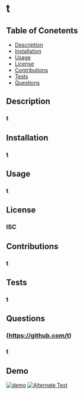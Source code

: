 
# t

## Table of Conetents
* [Description](#description)
* [Installation](#installation)
* [Usage](#usage)
* [License](#licenses)
* [Contributions](#contributions)
* [Tests](#tests)
* [Questions](#questions)
    
## Description
### t
    
## Installation
### t
    
## Usage
### t

## License
### ISC

## Contributions
### t

## Tests
### t

## Questions
### (https://github.com/t)
### t

## Demo
[![demo]({})]({./video/README-demonstration.webm} "Demo")
[![Alternate Text]({image-url})]({video-url} "Link Title")
